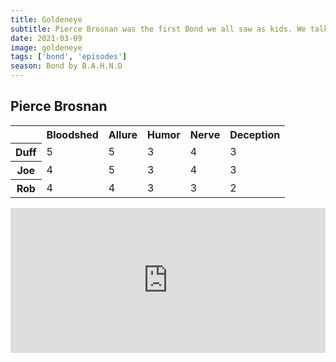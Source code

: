 ```yaml
---
title: Goldeneye
subtitle: Pierce Brosnan was the first Bond we all saw as kids. We talk about computer hackers, Xenia and Joe's Jack Wade theory. We end on some GoldenEye N64 memories.
date: 2021-03-09
image: goldeneye
tags: ['bond', 'episodes']
season: Bond by B.A.H.N.D
---
```

<h2>Pierce Brosnan</h2>
<table class="data">
	<tr>
		<td></td>
		<th>Bloodshed</th>
		<th>Allure</th>
		<th>Humor</th>
		<th>Nerve</th>
		<th>Deception</th>
	</tr>
	<tr>
		<th>Duff</th>
		<td>5</td>
		<td>5</td>
		<td>3</td>
		<td>4</td>
		<td>3</td>
	</tr>
	<tr>
		<th>Joe</th>
		<td>4</td>
		<td>5</td>
		<td>3</td>
		<td>4</td>
		<td>3</td>
	</tr>
	<tr>
		<th>Rob</th>
		<td>4</td>
		<td>4</td>
		<td>3</td>
		<td>3</td>
		<td>2</td>
	</tr>
</table>
<iframe src="https://open.spotify.com/embed-podcast/episode/3eFM38gJ87AUPYCd6MNH6Q" width="100%" height="232" frameborder="0" allowtransparency="true" allow="encrypted-media"></iframe>